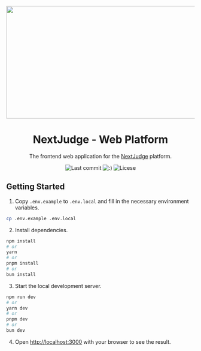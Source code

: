 <p align="center"><img src="https://i.ibb.co/cg8YFt5/preview.png" width="560" height="300" /></p>

<h1 align="center">NextJudge - Web Platform</h1>

<div align="center">

The frontend web application for the [NextJudge][site-url] platform.

![Last commit][last-commit-image]
![:)][with-love-image]
![Licese][license-image]

[site-url]: https://nextjudge.org
[license-image]: https://img.shields.io/github/license/nextjudge/nextjudge?style=flat-square&color=dc4405
[last-commit-image]: https://img.shields.io/github/last-commit/nextjudge/nextjudge?display_timestamp=committer&style=flat-square&logo=github&color=dc4405
[with-love-image]: https://img.shields.io/badge/made_with_love_in_oregon-%E2%9D%A4-dc4405?style=flat-square&color=dc4405

</div>

## Getting Started

1. Copy `.env.example` to `.env.local` and fill in the necessary environment variables.

```bash
cp .env.example .env.local
```

2. Install dependencies.

```bash
npm install
# or
yarn
# or
pnpm install
# or
bun install
```

3. Start the local development server.

```bash
npm run dev
# or
yarn dev
# or
pnpm dev
# or
bun dev
```

4. Open [http://localhost:3000](http://localhost:3000) with your browser to see the result.
